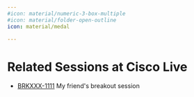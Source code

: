 ```yaml
---
#icon: material/numeric-3-box-multiple
#icon: material/folder-open-outline
icon: material/medal

---
```

# Related Sessions at Cisco Live

- [BRKXXX-1111](https://www.ciscolive.com/global/learn/technical-education/session-catalog.html?search=BRKXXX-1111#/) My friend's breakout session
